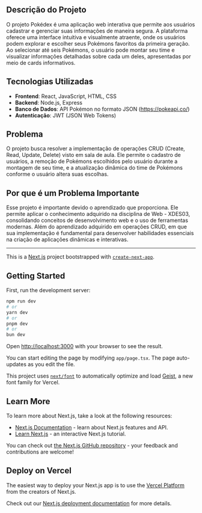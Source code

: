 ## Descrição do Projeto
O projeto Pokédex é uma aplicação web interativa que permite aos usuários cadastrar e gerenciar suas informações de maneira segura. A plataforma oferece uma interface intuitiva e visualmente atraente, onde os usuários podem explorar e escolher seus Pokémons favoritos da primeira geração. Ao selecionar até seis Pokémons, o usuário pode montar seu time e visualizar informações detalhadas sobre cada um deles, apresentadas por meio de cards informativos.

## Tecnologias Utilizadas
- **Frontend**: React, JavaScript, HTML, CSS
- **Backend**: Node.js, Express
- **Banco de Dados**: API Pokémon no formato JSON (https://pokeapi.co/)
- **Autenticação**: JWT (JSON Web Tokens)

## Problema
O projeto busca resolver a implementação de operações CRUD (Create, Read, Update, Delete) visto em sala de aula. Ele permite o cadastro de usuários, a remoção de Pokémons escolhidos pelo usuário durante a montagem de seu time, e a atualização dinâmica do time de Pokémons conforme o usuário altera suas escolhas. 

## Por que é um Problema Importante
Esse projeto é importante devido o aprendizado que proporciona. Ele permite aplicar o conhecimento adquirido na disciplina de Web - XDES03, consolidando conceitos de desenvolvimento web e o uso de ferramentas modernas. Além do aprendizado adquirido em operações CRUD, em que sua implementação é fundamental para desenvolver habilidades essenciais na criação de aplicações dinâmicas e interativas.


------------------------------------------------------------------------------------------------------------------------------------------------------------------------------------------------------------
This is a [Next.js](https://nextjs.org) project bootstrapped with [`create-next-app`](https://nextjs.org/docs/app/api-reference/cli/create-next-app).

## Getting Started

First, run the development server:

```bash
npm run dev
# or
yarn dev
# or
pnpm dev
# or
bun dev
```

Open [http://localhost:3000](http://localhost:3000) with your browser to see the result.

You can start editing the page by modifying `app/page.tsx`. The page auto-updates as you edit the file.

This project uses [`next/font`](https://nextjs.org/docs/app/building-your-application/optimizing/fonts) to automatically optimize and load [Geist](https://vercel.com/font), a new font family for Vercel.

## Learn More

To learn more about Next.js, take a look at the following resources:

- [Next.js Documentation](https://nextjs.org/docs) - learn about Next.js features and API.
- [Learn Next.js](https://nextjs.org/learn) - an interactive Next.js tutorial.

You can check out [the Next.js GitHub repository](https://github.com/vercel/next.js) - your feedback and contributions are welcome!

## Deploy on Vercel

The easiest way to deploy your Next.js app is to use the [Vercel Platform](https://vercel.com/new?utm_medium=default-template&filter=next.js&utm_source=create-next-app&utm_campaign=create-next-app-readme) from the creators of Next.js.

Check out our [Next.js deployment documentation](https://nextjs.org/docs/app/building-your-application/deploying) for more details.
